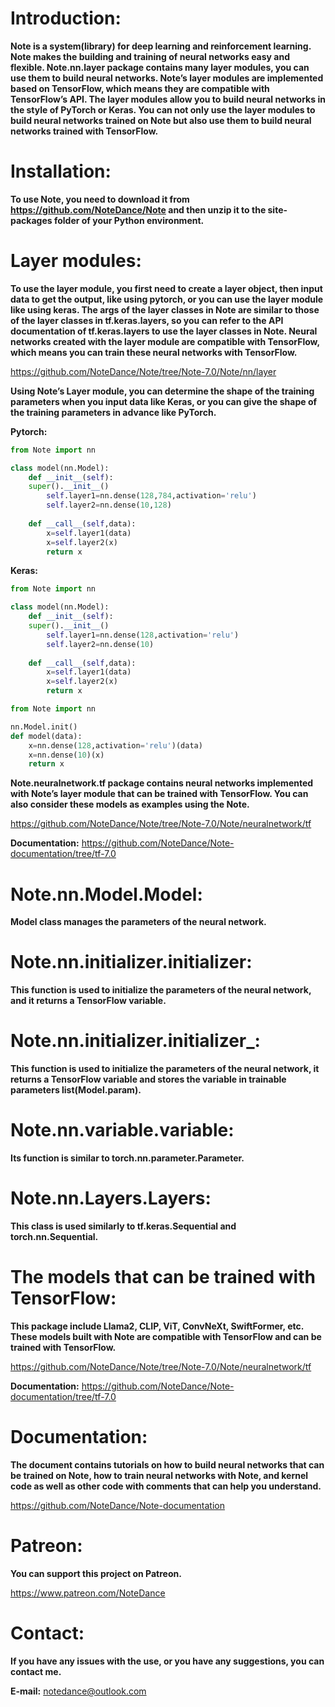 # Introduction:
**Note is a system(library) for deep learning and reinforcement learning. Note makes the building and training of neural networks easy and flexible. Note.nn.layer package contains many layer modules, you can use them to build neural networks. Note’s layer modules are implemented based on TensorFlow, which means they are compatible with TensorFlow’s API. The layer modules allow you to build neural networks in the style of PyTorch or Keras. You can not only use the layer modules to build neural networks trained on Note but also use them to build neural networks trained with TensorFlow.**


# Installation:
**To use Note, you need to download it from https://github.com/NoteDance/Note and then unzip it to the site-packages folder of your Python environment.**


# Layer modules:
**To use the layer module, you first need to create a layer object, then input data to get the output, like using pytorch, or you can use the layer module like using keras. The args of the layer classes in Note are similar to those of the layer classes in tf.keras.layers, so you can refer to the API documentation of tf.keras.layers to use the layer classes in Note. Neural networks created with the layer module are compatible with TensorFlow, which means you can train these neural networks with TensorFlow.**

https://github.com/NoteDance/Note/tree/Note-7.0/Note/nn/layer

**Using Note’s Layer module, you can determine the shape of the training parameters when you input data like Keras, or you can give the shape of the training parameters in advance like PyTorch.**

**Pytorch:**
```python
from Note import nn

class model(nn.Model):
    def __init__(self):
	super().__init__()
        self.layer1=nn.dense(128,784,activation='relu')
        self.layer2=nn.dense(10,128)
    
    def __call__(self,data):
        x=self.layer1(data)
        x=self.layer2(x)
        return x
```
**Keras:**
```python
from Note import nn

class model(nn.Model):
    def __init__(self):
	super().__init__()
        self.layer1=nn.dense(128,activation='relu')
        self.layer2=nn.dense(10)
    
    def __call__(self,data):
        x=self.layer1(data)
        x=self.layer2(x)
        return x
```
```python
from Note import nn

nn.Model.init()
def model(data):
    x=nn.dense(128,activation='relu')(data)
    x=nn.dense(10)(x)
    return x
```
**Note.neuralnetwork.tf package contains neural networks implemented with Note’s layer module that can be trained with TensorFlow. You can also consider these models as examples using the Note.**

https://github.com/NoteDance/Note/tree/Note-7.0/Note/neuralnetwork/tf

**Documentation:** https://github.com/NoteDance/Note-documentation/tree/tf-7.0


# Note.nn.Model.Model:
**Model class manages the parameters of the neural network.**


# Note.nn.initializer.initializer:
**This function is used to initialize the parameters of the neural network, and it returns a TensorFlow variable.**


# Note.nn.initializer.initializer_:
**This function is used to initialize the parameters of the neural network, it returns a TensorFlow variable and stores the variable in trainable parameters list(Model.param).**


# Note.nn.variable.variable:
**Its function is similar to torch.nn.parameter.Parameter.**


# Note.nn.Layers.Layers:
**This class is used similarly to tf.keras.Sequential and torch.nn.Sequential.**


# The models that can be trained with TensorFlow:
**This package include Llama2, CLIP, ViT, ConvNeXt, SwiftFormer, etc. These models built with Note are compatible with TensorFlow and can be trained with TensorFlow.**

https://github.com/NoteDance/Note/tree/Note-7.0/Note/neuralnetwork/tf

**Documentation:** https://github.com/NoteDance/Note-documentation/tree/tf-7.0


# Documentation:
**The document contains tutorials on how to build neural networks that can be trained on Note, how to train neural networks with Note, and kernel code as well as other code with comments that can help you understand.**

https://github.com/NoteDance/Note-documentation


# Patreon:
**You can support this project on Patreon.**

https://www.patreon.com/NoteDance


# Contact:
**If you have any issues with the use, or you have any suggestions, you can contact me.**

**E-mail:** notedance@outlook.com
